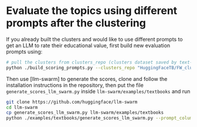 # Evaluate the topics using different prompts after the clustering
If you already built the clusters and would like to use different prompts to get an LLM to rate their educational value, first build new evaluation prompts using:

```bash
# pull the clusters from clusters_repo (clusters dataset saved by text-clustering/run_pipeline.py) and pushes the prompts to prompts_repo
python ./build_scoring_prompts.py --clusters_repo "HuggingFaceTB/FW_clusters_100k_145_topics" --prompts_repo "HuggingFaceTB/fw_clusters_llm_judge_prompts"
```

Then use [llm-swarm] to generate the scores, clone and follow the installation instructions in the repository, then put the file `generate_scores_llm_swarm.py` inside `llm-swarm/examples/textbooks` and run

```bash
git clone https://github.com/huggingface/llm-swarm
cd llm-swarm
cp generate_scores_llm_swarm.py llm-swarm/examples/textbooks
python ./examples/textbooks/generate_scores_llm_swarm.py --prompt_column llm_judge_prompt --prompts_dataset HuggingFaceTB/fw_clusters_llm_judge_prompts
```